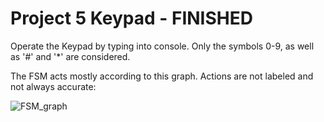 # Project 5 Keypad - FINISHED

Operate the Keypad by typing into console. Only the symbols 0-9, as well as '#' and '*' are considered.

The FSM acts mostly according to this graph. Actions are not labeled and not always accurate:

![FSM_graph](https://gitlab.stud.idi.ntnu.no/tdt4113/project-5-keypad/master/FSM_graph.jpg?raw=true)
